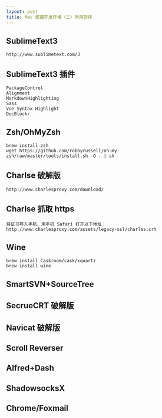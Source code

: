 ```yaml
---
layout: post
title: Mac 搭建开发环境（二）常用软件
---
```


## SublimeText3

    http://www.sublimetext.com/3

## SublimeText3 插件

    PackageControl
    Alignment
    MarkdownHighlighting
    Sass
    Vue Syntax Highlight
    DocBlockr

## Zsh/OhMyZsh

    brew install zsh
    wget https://github.com/robbyrussell/oh-my-zsh/raw/master/tools/install.sh -O - | sh

## Charlse 破解版

    http://www.charlesproxy.com/download/

## Charlse 抓取 https

    将证书导入手机，用手机 Safari 打开以下地址：
    http://www.charlesproxy.com/assets/legacy-ssl/charles.crt

## Wine

    brew install Caskroom/cask/xquartz
    brew install wine

## SmartSVN+SourceTree
## SecrueCRT 破解版
## Navicat 破解版

## Scroll Reverser

## Alfred+Dash

## ShadowsocksX
## Chrome/Foxmail





